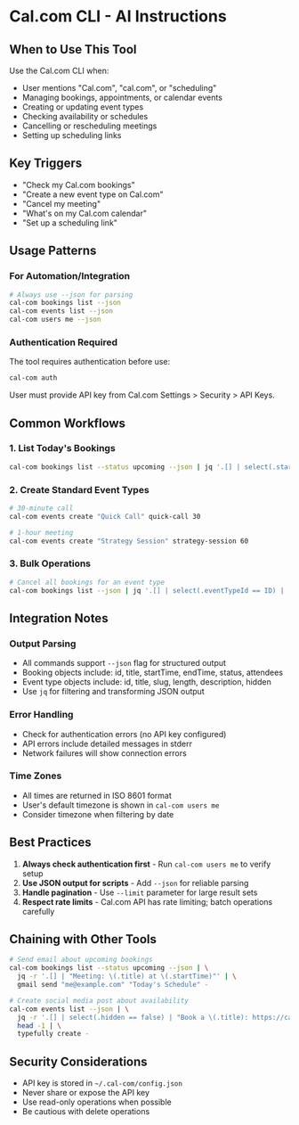 # Cal.com CLI - AI Instructions

## When to Use This Tool

Use the Cal.com CLI when:
- User mentions "Cal.com", "cal.com", or "scheduling"
- Managing bookings, appointments, or calendar events
- Creating or updating event types
- Checking availability or schedules
- Cancelling or rescheduling meetings
- Setting up scheduling links

## Key Triggers
- "Check my Cal.com bookings"
- "Create a new event type on Cal.com"
- "Cancel my meeting"
- "What's on my Cal.com calendar"
- "Set up a scheduling link"

## Usage Patterns

### For Automation/Integration
```bash
# Always use --json for parsing
cal-com bookings list --json
cal-com events list --json
cal-com users me --json
```

### Authentication Required
The tool requires authentication before use:
```bash
cal-com auth
```

User must provide API key from Cal.com Settings > Security > API Keys.

## Common Workflows

### 1. List Today's Bookings
```bash
cal-com bookings list --status upcoming --json | jq '.[] | select(.startTime | startswith("YYYY-MM-DD"))'
```

### 2. Create Standard Event Types
```bash
# 30-minute call
cal-com events create "Quick Call" quick-call 30

# 1-hour meeting
cal-com events create "Strategy Session" strategy-session 60
```

### 3. Bulk Operations
```bash
# Cancel all bookings for an event type
cal-com bookings list --json | jq '.[] | select(.eventTypeId == ID) | .id' | xargs -I {} cal-com bookings cancel {}
```

## Integration Notes

### Output Parsing
- All commands support `--json` flag for structured output
- Booking objects include: id, title, startTime, endTime, status, attendees
- Event type objects include: id, title, slug, length, description, hidden
- Use `jq` for filtering and transforming JSON output

### Error Handling
- Check for authentication errors (no API key configured)
- API errors include detailed messages in stderr
- Network failures will show connection errors

### Time Zones
- All times are returned in ISO 8601 format
- User's default timezone is shown in `cal-com users me`
- Consider timezone when filtering by date

## Best Practices

1. **Always check authentication first** - Run `cal-com users me` to verify setup
2. **Use JSON output for scripts** - Add `--json` for reliable parsing
3. **Handle pagination** - Use `--limit` parameter for large result sets
4. **Respect rate limits** - Cal.com API has rate limiting; batch operations carefully

## Chaining with Other Tools

```bash
# Send email about upcoming bookings
cal-com bookings list --status upcoming --json | \
  jq -r '.[] | "Meeting: \(.title) at \(.startTime)"' | \
  gmail send "me@example.com" "Today's Schedule" -

# Create social media post about availability
cal-com events list --json | \
  jq -r '.[] | select(.hidden == false) | "Book a \(.title): https://cal.com/username/\(.slug)"' | \
  head -1 | \
  typefully create -
```

## Security Considerations

- API key is stored in `~/.cal-com/config.json`
- Never share or expose the API key
- Use read-only operations when possible
- Be cautious with delete operations